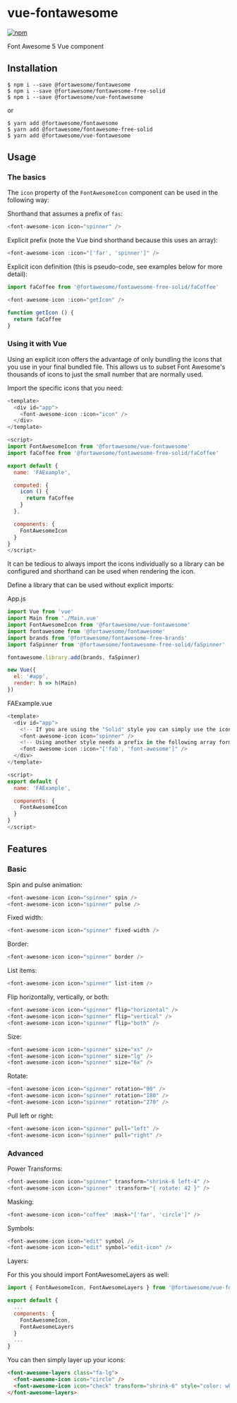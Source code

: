 # vue-fontawesome

[![npm](https://img.shields.io/npm/v/@fortawesome/vue-fontawesome.svg?style=flat-square)](https://www.npmjs.com/package/@fortawesome/vue-fontawesome)

Font Awesome 5 Vue component

## Installation

```
$ npm i --save @fortawesome/fontawesome
$ npm i --save @fortawesome/fontawesome-free-solid
$ npm i --save @fortawesome/vue-fontawesome
```

or

```
$ yarn add @fortawesome/fontawesome
$ yarn add @fortawesome/fontawesome-free-solid
$ yarn add @fortawesome/vue-fontawesome
```

## Usage

### The basics

The `icon` property of the `FontAwesomeIcon` component can be used in the following way:

Shorthand that assumes a prefix of `fas`:

```javascript
<font-awesome-icon icon="spinner" />
```

Explicit prefix (note the Vue bind shorthand because this uses an array):

```javascript
<font-awesome-icon :icon="['far', 'spinner']" />
```

Explicit icon definition (this is pseudo-code, see examples below for more detail):

```javascript
import faCoffee from '@fortawesome/fontawesome-free-solid/faCoffee'

<font-awesome-icon :icon="getIcon" />

function getIcon () {
  return faCoffee
}
```

### Using it with Vue

Using an explicit icon offers the advantage of only bundling the icons that you
use in your final bundled file. This allows us to subset Font Awesome's
thousands of icons to just the small number that are normally used.

Import the specific icons that you need:

```javascript
<template>
  <div id="app">
    <font-awesome-icon :icon="icon" />
  </div>
</template>

<script>
import FontAwesomeIcon from '@fortawesome/vue-fontawesome'
import faCoffee from '@fortawesome/fontawesome-free-solid/faCoffee'

export default {
  name: 'FAExample',

  computed: {
    icon () {
      return faCoffee
    }
  },

  components: {
    FontAwesomeIcon
  }
}
</script>
```

It can be tedious to always import the icons individually so a library can be
configured and shorthand can be used when rendering the icon.

Define a library that can be used without explicit imports:

App.js

```javascript
import Vue from 'vue'
import Main from './Main.vue'
import FontAwesomeIcon from '@fortawesome/vue-fontawesome'
import fontawesome from '@fortawesome/fontawesome'
import brands from '@fortawesome/fontawesome-free-brands'
import faSpinner from '@fortawesome/fontawesome-free-solid/faSpinner'

fontawesome.library.add(brands, faSpinner)

new Vue({
  el: '#app',
  render: h => h(Main)
})
```

FAExample.vue

```javascript
<template>
  <div id="app">
    <!-- If you are using the "Solid" style you can simply use the icon name -->
    <font-awesome-icon icon="spinner" />
    <!-- Using another style needs a prefix in the following array format -->
    <font-awesome-icon :icon="['fab', 'font-awesome']" />
  </div>
</template>

<script>
export default {
  name: 'FAExample',

  components: {
    FontAwesomeIcon
  }
}
</script>
```

## Features

### Basic

Spin and pulse animation:

```javascript
<font-awesome-icon icon="spinner" spin />
<font-awesome-icon icon="spinner" pulse />
```

Fixed width:

```javascript
<font-awesome-icon icon="spinner" fixed-width />
```

Border:

```javascript
<font-awesome-icon icon="spinner" border />
```

List items:

```javascript
<font-awesome-icon icon="spinner" list-item />
```

Flip horizontally, vertically, or both:

```javascript
<font-awesome-icon icon="spinner" flip="horizontal" />
<font-awesome-icon icon="spinner" flip="vertical" />
<font-awesome-icon icon="spinner" flip="both" />
```

Size:

```javascript
<font-awesome-icon icon="spinner" size="xs" />
<font-awesome-icon icon="spinner" size="lg" />
<font-awesome-icon icon="spinner" size="6x" />
```

Rotate:

```javascript
<font-awesome-icon icon="spinner" rotation="90" />
<font-awesome-icon icon="spinner" rotation="180" />
<font-awesome-icon icon="spinner" rotation="270" />
```

Pull left or right:

```javascript
<font-awesome-icon icon="spinner" pull="left" />
<font-awesome-icon icon="spinner" pull="right" />
```

### Advanced

Power Transforms:

```javascript
<font-awesome-icon icon="spinner" transform="shrink-6 left-4" />
<font-awesome-icon icon="spinner" :transform="{ rotate: 42 }" />
```

Masking:

```javascript
<font-awesome-icon icon="coffee" :mask="['far', 'circle']" />
```

Symbols:

```javascript
<font-awesome-icon icon="edit" symbol />
<font-awesome-icon icon="edit" symbol="edit-icon" />
```

Layers:

For this you should import FontAwesomeLayers as well:
```javascript
import { FontAwesomeIcon, FontAwesomeLayers } from '@fortawesome/vue-fontawesome'

export default {
  ...
  components: {
    FontAwesomeIcon,
    FontAwesomeLayers
  }
  ...
}
```

You can then simply layer up your icons:
```html
<font-awesome-layers class="fa-lg">
  <font-awesome-icon icon="circle" />
  <font-awesome-icon icon="check" transform="shrink-6" style="color: white;" />
</font-awesome-layers>
```

